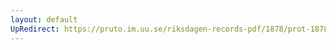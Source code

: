 ```yaml
---
layout: default
UpRedirect: https://pruto.im.uu.se/riksdagen-records-pdf/1878/prot-1878--ak--021/prot-1878--ak--021_011.pdf
---
```

